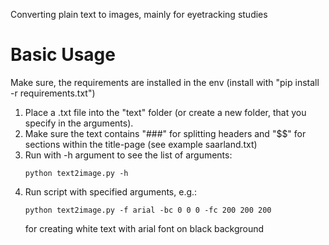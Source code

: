Converting plain text to images, mainly for eyetracking studies

# Basic Usage

Make sure, the requirements are installed in the env (install with "pip install -r requirements.txt")

1. Place a .txt file into the "text" folder (or create a new folder, that you specify in the arguments).
2. Make sure the text contains "###" for splitting headers and "$$" for sections within the title-page (see example saarland.txt)
3. Run with -h argument to see the list of arguments: 
    ```shell
    python text2image.py -h
    ```
4. Run script with specified arguments, e.g.:
    ```shell
    python text2image.py -f arial -bc 0 0 0 -fc 200 200 200
    ```
    for creating white text with arial font on black background
